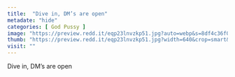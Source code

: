 ```yaml
---
title:  "Dive in, DM’s are open"
metadate: "hide"
categories: [ God Pussy ]
image: "https://preview.redd.it/eqp23lnvzkp51.jpg?auto=webp&s=8df4c36f0ea4f4d260eca0731e13fb32f4398b0e"
thumb: "https://preview.redd.it/eqp23lnvzkp51.jpg?width=640&crop=smart&auto=webp&s=845cead09a0925193b30f567efbdf095812ff065"
visit: ""
---
```

Dive in, DM’s are open
